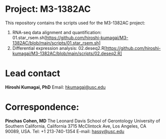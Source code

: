 # Project: M3-1382AC

This repository contains the scripts used for the M3-1382AC project:
1. RNA-seq data alignment and quantification: 01.star_rsem.sh[https://github.com/hiroshi-kumagai/M3-1382AC/blob/main/scripts/01.star_rsem.sh]
2. Differential expression analysis: 02.deseq2.R[https://github.com/hiroshi-kumagai/M3-1382AC/blob/main/scripts/02.deseq2.R]


# Lead contact
**Hiroshi Kumagai, PhD**
Email: hkumagai@usc.edu


# Correspondence:

**Pinchas Cohen, MD**
The Leonard Davis School of Gerontology
University of Southern California, California
3715 McClintock Ave, Los Angeles, CA 90089, USA.
Tel: +1 213-740-1354
E-mail: hassy@usc.edu

